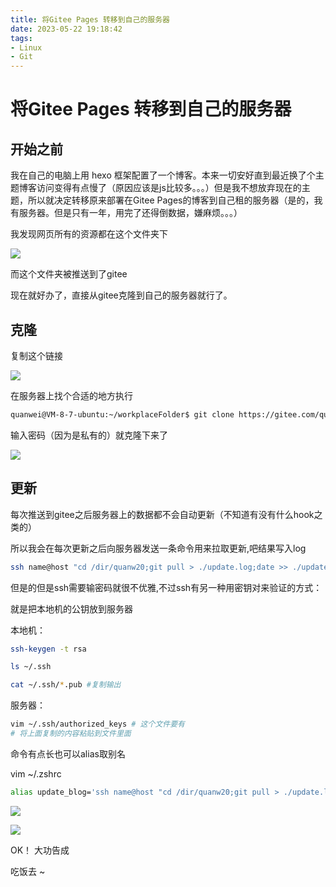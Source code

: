 ```yaml
---
title: 将Gitee Pages 转移到自己的服务器
date: 2023-05-22 19:18:42
tags: 
- Linux
- Git
---
```


# 将Gitee Pages 转移到自己的服务器

## 开始之前

我在自己的电脑上用 hexo 框架配置了一个博客。本来一切安好直到最近换了个主题博客访问变得有点慢了（原因应该是js比较多。。。）但是我不想放弃现在的主题，所以就决定转移原来部署在Gitee Pages的博客到自己租的服务器（是的，我有服务器。但是只有一年，用完了还得倒数据，嫌麻烦。。。）

我发现网页所有的资源都在这个文件夹下

![](2023-05-22-19-24-53.png)

而这个文件夹被推送到了gitee

现在就好办了，直接从gitee克隆到自己的服务器就行了。

## 克隆

复制这个链接

![](2023-05-22-19-27-41.png)

在服务器上找个合适的地方执行
```bash
quanwei@VM-8-7-ubuntu:~/workplaceFolder$ git clone https://gitee.com/quanw20/quanw20.git
```

输入密码（因为是私有的）就克隆下来了

![](2023-05-22-19-30-02.png)


## 更新

每次推送到gitee之后服务器上的数据都不会自动更新（不知道有没有什么hook之类的）

所以我会在每次更新之后向服务器发送一条命令用来拉取更新,吧结果写入log

```bash
ssh name@host "cd /dir/quanw20;git pull > ./update.log;date >> ./update.log"
```

但是的但是ssh需要输密码就很不优雅,不过ssh有另一种用密钥对来验证的方式：  

就是把本地机的公钥放到服务器

本地机：
```bash
ssh-keygen -t rsa

ls ~/.ssh

cat ~/.ssh/*.pub #复制输出
```

服务器：
```bash
vim ~/.ssh/authorized_keys # 这个文件要有
# 将上面复制的内容粘贴到文件里面
```

命令有点长也可以alias取别名

vim ~/.zshrc

```bash
alias update_blog='ssh name@host "cd /dir/quanw20;git pull > ./update.log;date >> ./update.log"'
```
![](2023-05-22-19-50-32.png)

![](2023-05-22-19-50-03.png)

OK！ 大功告成

吃饭去 ~ 
